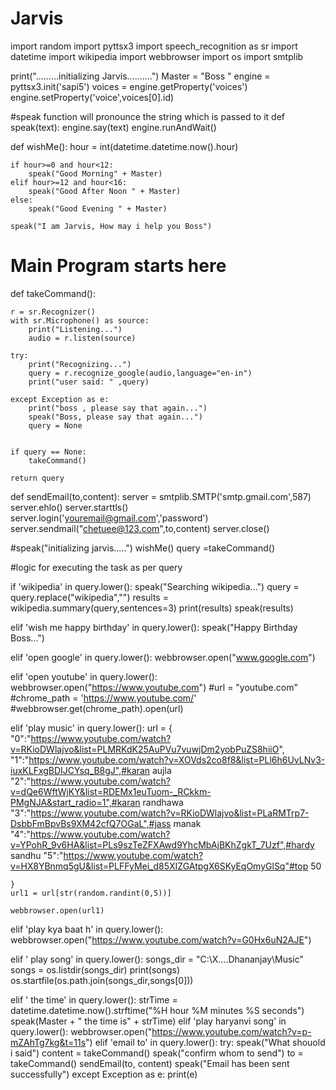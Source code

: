 # Jarvis
import random
import pyttsx3
import speech_recognition as sr
import datetime
import wikipedia
import webbrowser
import os
import smtplib

print(".........initializing Jarvis..........")
Master = "Boss "
engine = pyttsx3.init('sapi5')
voices = engine.getProperty('voices')
engine.setProperty('voice',voices[0].id)

#speak function will pronounce the string which is passed to it
def speak(text):
    engine.say(text)
    engine.runAndWait()

def wishMe():
    hour = int(datetime.datetime.now().hour)

    if hour>=0 and hour<12:
        speak("Good Morning" + Master)
    elif hour>=12 and hour<16:
        speak("Good After Noon " + Master)
    else:
        speak("Good Evening " + Master)

    speak("I am Jarvis, How may i help you Boss")


# Main Program starts here
def takeCommand():

    r = sr.Recognizer()
    with sr.Microphone() as source:
        print("Listening...")
        audio = r.listen(source)

    try:
        print("Recognizing...")
        query = r.recognize_google(audio,language="en-in")
        print("user said: " ,query)

    except Exception as e:
        print("boss , please say that again...")
        speak("Boss, please say that again...")
        query = None


    if query == None:
        takeCommand()

    return query

def sendEmail(to,content):
    server = smtplib.SMTP('smtp.gmail.com',587)
    server.ehlo()
    server.starttls()
    server.login('youremail@gmail.com','password')
    server.sendmail("chetuee@123.com",to,content)
    server.close()


#speak("initializing jarvis.....")
wishMe()
query =takeCommand()

#logic for executing the task as per query

if 'wikipedia' in query.lower():
    speak("Searching wikipedia...")
    query = query.replace("wikipedia","")
    results = wikipedia.summary(query,sentences=3)
    print(results)
    speak(results)

elif 'wish me happy birthday' in query.lower():
    speak("Happy Birthday Boss...")

elif 'open google' in query.lower():
    webbrowser.open("www.google.com")

elif 'open youtube' in query.lower():
    webbrowser.open("https://www.youtube.com")
    #url = "youtube.com"
    #chrome_path = 'https://www.youtube.com/'
    #webbrowser.get(chrome_path).open(url)

elif 'play music' in query.lower():
    url = {
    "0":"https://www.youtube.com/watch?v=RKioDWlajvo&list=PLMRKdK25AuPVu7vuwjDm2yobPuZS8hiiO",
    "1":"https://www.youtube.com/watch?v=XOVds2co8f8&list=PLl6h6UvLNv3-iuxKLFxgBDIJCYsq_B8gJ",#karan aujla
    "2":"https://www.youtube.com/watch?v=dQe6WftWjKY&list=RDEMx1euTuom-_RCkkm-PMgNJA&start_radio=1",#karan randhawa
    "3":"https://www.youtube.com/watch?v=RKioDWlajvo&list=PLaRMTrp7-DsbbFmBpvBs9XM42cfQ7OGaL",#jass manak
    "4":"https://www.youtube.com/watch?v=YPohR_9v6HA&list=PLs9szTeZFXAwd9YhcMbAjBKhZgkT_7Uzf",#hardy sandhu
    "5":"https://www.youtube.com/watch?v=HX8YBnmq5gU&list=PLFFyMei_d85XIZGAtpgX6SKyEqOmyGlSq"#top 50


    }
    url1 = url[str(random.randint(0,5))]

    webbrowser.open(url1)

elif 'play kya baat h' in query.lower():
    webbrowser.open("https://www.youtube.com/watch?v=G0Hx6uN2AJE")

elif ' play song' in query.lower():
    songs_dir = "C:\\X....Dhananjay\\Music"
    songs = os.listdir(songs_dir)
    print(songs)
    os.startfile(os.path.join(songs_dir,songs[0]))

elif ' the time' in query.lower():
    strTime = datetime.datetime.now().strftime("%H hour %M minutes %S seconds")
    speak(Master + " the time is" + strTime)
elif 'play haryanvi song' in query.lower():
    webbrowser.open("https://www.youtube.com/watch?v=p-mZAhTg7kg&t=11s")
elif 'email to' in query.lower():
    try:
        speak("What shouold i said")
        content = takeCommand()
        speak("confirm whom to send")
        to = takeCommand()
        sendEmail(to, content)
        speak("Email has been sent successfully")
    except Exception as e:
        print(e)
